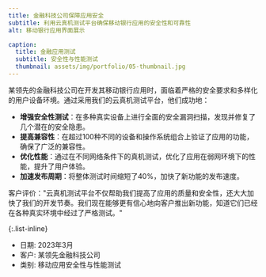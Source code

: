 ```yaml
---
title: 金融科技公司保障应用安全
subtitle: 利用云真机测试平台确保移动银行应用的安全性和可靠性
alt: 移动银行应用界面展示

caption:
  title: 金融应用测试
  subtitle: 安全性与性能测试
  thumbnail: assets/img/portfolio/05-thumbnail.jpg
---
```


某领先的金融科技公司在开发其移动银行应用时，面临着严格的安全要求和多样化的用户设备环境。通过采用我们的云真机测试平台，他们成功地：

- **增强安全性测试**：在多种真实设备上进行全面的安全漏洞扫描，发现并修复了几个潜在的安全隐患。
- **提高兼容性**：在超过100种不同的设备和操作系统组合上验证了应用的功能，确保了广泛的兼容性。
- **优化性能**：通过在不同网络条件下的真机测试，优化了应用在弱网环境下的性能，提升了用户体验。
- **加速发布周期**：将整体测试时间缩短了40%，加快了新功能的发布速度。

客户评价："云真机测试平台不仅帮助我们提高了应用的质量和安全性，还大大加快了我们的开发节奏。我们现在能够更有信心地向客户推出新功能，知道它们已经在各种真实环境中经过了严格测试。"

{:.list-inline}
- 日期: 2023年3月
- 客户: 某领先金融科技公司
- 类别: 移动应用安全性与性能测试
